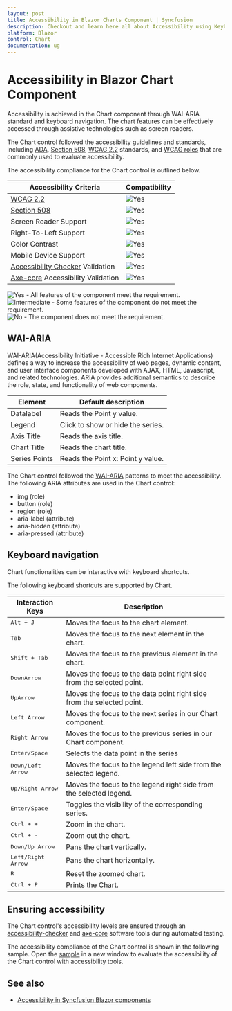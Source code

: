 ```yaml
---
layout: post
title: Accessibility in Blazor Charts Component | Syncfusion
description: Checkout and learn here all about Accessibility using Keyboard navigation in Syncfusion Blazor Charts component and more.
platform: Blazor
control: Chart
documentation: ug
---
```


# Accessibility in Blazor Chart Component

Accessibility is achieved in the Chart component through WAI-ARIA standard and keyboard navigation. The chart features can be effectively accessed through assistive technologies such as screen readers.

The Chart control followed the accessibility guidelines and standards, including [ADA](https://www.ada.gov/), [Section 508](https://www.section508.gov/), [WCAG 2.2](https://www.w3.org/TR/WCAG22/) standards, and [WCAG roles](https://www.w3.org/TR/wai-aria/#roles) that are commonly used to evaluate accessibility.

The accessibility compliance for the Chart control is outlined below.

|Accessibility Criteria | Compatibility|
-----|-----
|[WCAG 2.2](https://www.w3.org/TR/WCAG22/) | <img src="https://cdn.syncfusion.com/content/images/landing-page/yes.png" alt="Yes">  |
|[Section 508](https://www.section508.gov/) | <img src="https://cdn.syncfusion.com/content/images/landing-page/yes.png" alt="Yes">  |
|Screen Reader Support| <img src="https://cdn.syncfusion.com/content/images/landing-page/yes.png" alt="Yes">  |
|Right-To-Left Support | <img src="https://cdn.syncfusion.com/content/images/landing-page/yes.png" alt="Yes">  |
|Color Contrast | <img src="https://cdn.syncfusion.com/content/images/landing-page/yes.png" alt="Yes">  |
|Mobile Device Support | <img src="https://cdn.syncfusion.com/content/images/landing-page/yes.png" alt="Yes">  |
|[Accessibility Checker](https://www.npmjs.com/package/accessibility-checker) Validation | <img src="https://cdn.syncfusion.com/content/images/landing-page/yes.png" alt="Yes">  |
|[Axe-core](https://www.npmjs.com/package/axe-core) Accessibility Validation | <img src="https://cdn.syncfusion.com/content/images/landing-page/yes.png" alt="Yes">  |

<style>
    .post .post-content img {
        display: inline-block;
        margin: 0.5em 0;
    }
</style>
<div><img src="https://cdn.syncfusion.com/content/images/documentation/full.png" alt="Yes"> - All features of the component meet the requirement.</div>

<div><img src="https://cdn.syncfusion.com/content/images/documentation/partial.png" alt="Intermediate"> - Some features of the component do not meet the requirement.</div>

<div><img src="https://cdn.syncfusion.com/content/images/documentation/not-supported.png" alt="No"> - The component does not meet the requirement.</div>

## WAI-ARIA

WAI-ARIA(Accessibility Initiative - Accessible Rich Internet Applications) defines a way to increase the accessibility of web pages, dynamic content, and user interface components developed with AJAX, HTML, Javascript, and related technologies. ARIA provides additional semantics to describe the role, state, and functionality of web components.

Element |Default description
-----|-----
Datalabel |Reads the Point y value.
Legend |Click to show or hide the series.
Axis Title |Reads the axis title.
Chart Title |Reads the chart title.
Series Points |Reads the Point x: Point y value.

The Chart control followed the [WAI-ARIA](https://www.w3.org/WAI/ARIA/apg/patterns/alert/) patterns to meet the accessibility. The following ARIA attributes are used in the Chart control:

* img (role)
* button (role)
* region (role)
* aria-label (attribute)
* aria-hidden (attribute)
* aria-pressed (attribute)

## Keyboard navigation

Chart functionalities can be interactive with keyboard shortcuts.

The following keyboard shortcuts are supported by Chart.

Interaction Keys |Description
-----|-----
<kbd>Alt + J</kbd> | Moves the focus to the chart element. 
<kbd>Tab</kbd> |Moves the focus to the next element in the chart.
<kbd>Shift + Tab</kbd> |Moves the focus to the previous element in the chart.
<kbd>DownArrow</kbd> |Moves the focus to the data point right side from the selected point.
<kbd>UpArrow</kbd> |Moves the focus to the data point right side from the selected point.
<kbd>Left Arrow</kbd> |Moves the focus to the next series in our Chart component.
<kbd>Right Arrow</kbd> |Moves the focus to the previous series in our Chart component.
<kbd>Enter/Space</kbd> |Selects the data point in the series
<kbd>Down/Left Arrow</kbd> |Moves the focus to the legend left side from the selected legend.
<kbd>Up/Right Arrow</kbd> | Moves the focus to the legend right side from the selected legend.
<kbd>Enter/Space</kbd> |Toggles the visibility of the corresponding series.
<kbd>Ctrl + +</kbd> |Zoom in the chart.
<kbd>Ctrl + -</kbd> |Zoom out the chart.
<kbd>Down/Up Arrow</kbd> |Pans the chart vertically.
<kbd>Left/Right Arrow</kbd> |Pans the chart horizontally.
<kbd>R</kbd> |Reset the zoomed chart.
<kbd>Ctrl + P</kbd> |Prints the Chart.

## Ensuring accessibility

The Chart control's accessibility levels are ensured through an [accessibility-checker](https://www.npmjs.com/package/accessibility-checker) and [axe-core](https://www.npmjs.com/package/axe-core) software tools during automated testing.

The accessibility compliance of the Chart control is shown in the following sample. Open the [sample](https://blazor.syncfusion.com/accessibility/chart) in a new window to evaluate the accessibility of the Chart control with accessibility tools.


## See also

* [Accessibility in Syncfusion Blazor components](https://blazor.syncfusion.com/documentation/common/accessibility)